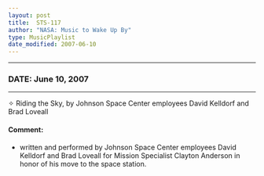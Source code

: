 ```yaml
---
layout: post
title:  STS-117
author: "NASA: Music to Wake Up By"
type: MusicPlaylist
date_modified: 2007-06-10
---
```


----
### DATE: June 10, 2007
----
✧ Riding the Sky, by Johnson Space Center employees David Kelldorf and Brad Loveall

#### Comment:
* written and performed by Johnson Space Center employees David Kelldorf and Brad Loveall for Mission Specialist Clayton Anderson in honor of his move to the space station.
